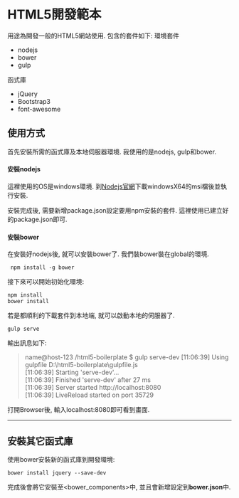 ﻿HTML5開發範本
===
用途為開發一般的HTML5網站使用. 包含的套件如下:
環境套件
* nodejs
* bower
* gulp

函式庫
* jQuery
* Bootstrap3
* font-awesome

## 使用方式
首先安裝所需的函式庫及本地伺服器環境. 我使用的是nodejs, gulp和bower.

#### 安裝nodejs
這裡使用的OS是windows環境. 到[Nodejs官網](https://nodejs.org/en/)下載windowsX64的msi檔後並執行安裝.

安裝完成後, 需要新增package.json設定要用npm安裝的套件. 這裡使用已建立好的package.json即可.

#### 安裝bower
在安裝好nodejs後, 就可以安裝bower了. 我們裝bower裝在global的環境.

``` npm install -g bower```

接下來可以開始初始化環境:
```
npm install
bower install
```
若是都順利的下載套件到本地端, 就可以啟動本地的伺服器了.
```
gulp serve
```
輸出訊息如下:
>name@host-123 /html5-boilerplate
$ gulp serve-dev
[11:06:39] Using gulpfile D:\html5-boilerplate\gulpfile.js<br/>
[11:06:39] Starting 'serve-dev'...<br/>
[11:06:39] Finished 'serve-dev' after 27 ms<br/>
[11:06:39] Server started http://localhost:8080<br/>
[11:06:39] LiveReload started on port 35729<br/>

打開Browser後, 輸入localhost:8080即可看到畫面.

---
## 安裝其它函式庫
使用bower安裝新的函式庫到開發環境:
```
bower install jquery --save-dev
```
完成後會將它安裝至<bower_components>中, 並且會新增設定到**bower.json**中.
